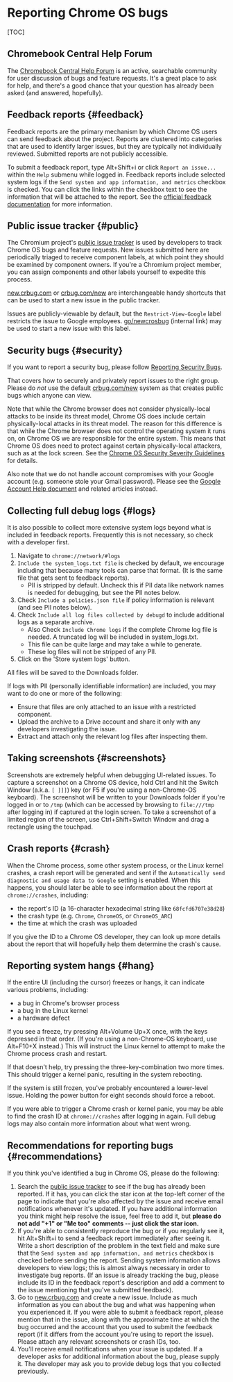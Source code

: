 # Reporting Chrome OS bugs

[TOC]

## Chromebook Central Help Forum

The [Chromebook Central Help Forum] is an active, searchable community for user
discussion of bugs and feature requests. It's a great place to ask for help, and
there's a good chance that your question has already been asked (and answered,
hopefully).

## Feedback reports {#feedback}

Feedback reports are the primary mechanism by which Chrome OS users can send
feedback about the project. Reports are clustered into categories that are used
to identify larger issues, but they are typically not individually reviewed.
Submitted reports are not publicly accessible.

To submit a feedback report, type Alt+Shift+i or click `Report an issue...`
within the `Help` submenu while logged in. Feedback reports include selected
system logs if the `Send system and app information, and metrics` checkbox is
checked. You can click the links within the checkbox text to see the information
that will be attached to the report. See the [official feedback documentation]
for more information.

## Public issue tracker {#public}

The Chromium project's [public issue tracker] is used by developers to track
Chrome OS bugs and feature requests. New issues submitted here are periodically
triaged to receive component labels, at which point they should be examined by
component owners. If you're a Chromium project member, you can assign components
and other labels yourself to expedite this process.

[new.crbug.com] or [crbug.com/new] are interchangeable handy shortcuts that can
be used to start a new issue in the public tracker.

Issues are publicly-viewable by default, but the `Restrict-View-Google` label
restricts the issue to Google employees. [go/newcrosbug] (internal link) may be
used to start a new issue with this label.

## Security bugs {#security}

If you want to report a security bug, please follow [Reporting Security Bugs].

That covers how to securely and privately report issues to the right group.
Please do *not* use the default [crbug.com/new] system as that creates public
bugs which anyone can view.

Note that while the Chrome browser does not consider physically-local attacks to
be inside its threat model, Chrome OS does include certain physically-local
attacks in its threat model. The reason for this difference is that while the
Chrome browser does not control the operating system it runs on, on Chrome OS we
are responsible for the entire system. This means that Chrome OS does need to
protect against certain physically-local attackers, such as at the lock screen.
See the [Chrome OS Security Severity Guidelines] for details.

Also note that we do not handle account compromises with your Google account
(e.g. someone stole your Gmail password).  Please see the
[Google Account Help document](https://support.google.com/accounts/answer/7539929)
and related articles instead.

## Collecting full debug logs {#logs}

It is also possible to collect more extensive system logs beyond what is
included in feedback reports. Frequently this is not necessary, so check with a
developer first.
1.  Navigate to `chrome://network/#logs`
2.  `Include the system_logs.txt file` is checked by default, we encourage
    including that because many tools can parse that format. (It is the same
    file that gets sent to feedback reports).
    *   PII is stripped by default. Uncheck this if PII data like network names
        is needed for debugging, but see the PII notes below.
3.  Check `Include a policies.json file` if policy information is relevant
    (and see PII notes below).
4.  Check `Include all log files collected by debugd` to include additional
    logs as a separate archive.
    *   Also Check `Include Chrome logs` if the complete Chrome log file is
        needed. A truncated log will be included in system_logs.txt.
    *   This file can be quite large and may take a while to generate.
    *   These log files will not be stripped of any PII.
5.  Click on the 'Store system logs' button.

All files will be saved to the Downloads folder.

If logs with PII (personally identifiable information) are included, you may
want to do one or more of the following:
*   Ensure that files are only attached to an issue with a restricted component.
*   Upload the archive to a Drive account and share it only with any developers
    investigating the issue.
*   Extract and attach only the relevant log files after inspecting them.

## Taking screenshots {#screenshots}

Screenshots are extremely helpful when debugging UI-related issues. To capture a
screenshot on a Chrome OS device, hold Ctrl and hit the Switch Window (a.k.a. `[
]]]`) key (or F5 if you're using a non-Chrome-OS keyboard). The screenshot will
be written to your Downloads folder if you're logged in or to `/tmp` (which can
be accessed by browsing to `file:///tmp` after logging in) if captured at the
login screen. To take a screenshot of a limited region of the screen, use
Ctrl+Shift+Switch Window and drag a rectangle using the touchpad.

## Crash reports {#crash}

When the Chrome process, some other system process, or the Linux kernel crashes,
a crash report will be generated and sent if the `Automatically send diagnostic
and usage data to Google` setting is enabled. When this happens, you should
later be able to see information about the report at `chrome://crashes`,
including:

*   the report's ID (a 16-character hexadecimal string like `68fcfd6707e38d28`)
*   the crash type (e.g. `Chrome`, `ChromeOS`, or `ChromeOS_ARC`)
*   the time at which the crash was uploaded

If you give the ID to a Chrome OS developer, they can look up more details about
the report that will hopefully help them determine the crash's cause.

## Reporting system hangs {#hang}

If the entire UI (including the cursor) freezes or hangs, it can indicate
various problems, including:

*   a bug in Chrome's browser process
*   a bug in the Linux kernel
*   a hardware defect

If you see a freeze, try pressing Alt+Volume Up+X once, with the keys depressed
in that order. (If you're using a non-Chrome-OS keyboard, use Alt+F10+X
instead.) This will instruct the Linux kernel to attempt to make the Chrome
process crash and restart.

If that doesn't help, try pressing the three-key-combination two more times.
This should trigger a kernel panic, resulting in the system rebooting.

If the system is still frozen, you've probably encountered a lower-level issue.
Holding the power button for eight seconds should force a reboot.

If you were able to trigger a Chrome crash or kernel panic, you may be able to
find the crash ID at `chrome://crashes` after logging in again. Full debug logs
may also contain more information about what went wrong.

## Recommendations for reporting bugs {#recommendations}

If you think you've identified a bug in Chrome OS, please do the following:

1.  Search the [public issue tracker] to see if the bug has already been
    reported. If it has, you can click the star icon at the top-left corner of
    the page to indicate that you're also affected by the issue and receive
    email notifications whenever it's updated. If you have additional
    information you think might help resolve the issue, feel free to add it, but
    **please do not add "+1" or "Me too" comments -- just click the star icon.**
2.  If you're able to consistently reproduce the bug or if you regularly see it,
    hit Alt+Shift+i to send a feedback report immediately after seeing it. Write
    a short description of the problem in the text field and make sure that the
    `Send system and app information, and metrics` checkbox is checked before
    sending the report. Sending system information allows developers to view
    logs; this is almost always necessary in order to investigate bug reports.
    (If an issue is already tracking the bug, please include its ID in the
    feedback report's description and add a comment to the issue mentioning that
    you've submitted feedback).
3.  Go to [new.crbug.com] and create a new issue. Include as much information as
    you can about the bug and what was happening when you experienced it. If you
    were able to submit a feedback report, please mention that in the issue,
    along with the approximate time at which the bug occurred and the account
    that you used to submit the feedback report (if it differs from the account
    you're using to report the issue). Please attach any relevant screenshots or
    crash IDs, too.
4.  You'll receive email notifications when your issue is updated. If a
    developer asks for additional information about the bug, please supply it.
    The developer may ask you to provide debug logs that you collected
    previously.


[Chromebook Central Help Forum]: https://productforums.google.com/forum/#!forum/chromebook-central
[official feedback documentation]: https://support.google.com/chromebook/answer/2982029
[public issue tracker]: https://crbug.com/
[new.crbug.com]: https://new.crbug.com/
[crbug.com/new]: https://crbug.com/new
[go/newcrosbug]: https://goto.google.com/newcrosbug
[Reporting Security Bugs]: https://dev.chromium.org/Home/chromium-security/reporting-security-bugs
[Chrome OS Security Severity Guidelines]: security_severity_guidelines.md
